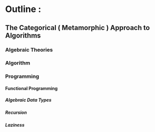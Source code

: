 # Outline :
## The Categorical ( Metamorphic ) Approach to Algorithms

### Algebraic Theories

### Algorithm

### Programming
#### Functional Programming
##### Algebraic Data Types
##### Recursion
##### Laziness
